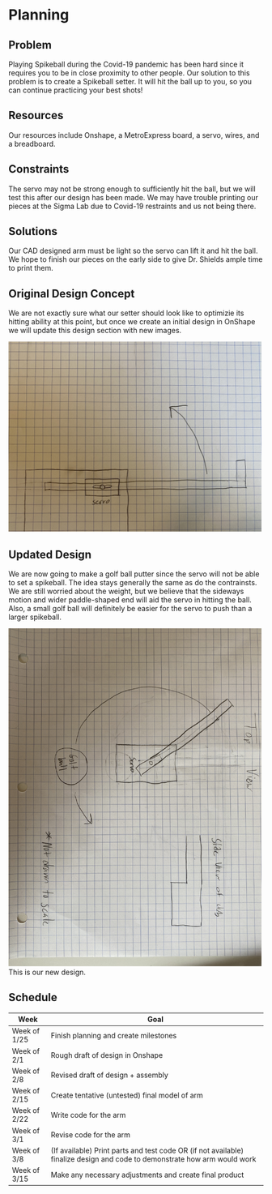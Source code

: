# Planning

## Problem
Playing Spikeball during the Covid-19 pandemic has been hard since it requires you to be in close proximity to other people. Our solution to this problem is to create a Spikeball setter. It will hit the ball up to you, so you can continue practicing your best shots!

## Resources
Our resources include Onshape, a MetroExpress board, a servo, wires, and a breadboard.

## Constraints
The servo may not be strong enough to sufficiently hit the ball, but we will test this after our design has been made. We may have trouble printing our pieces at the Sigma Lab due to Covid-19 restraints and us not being there.

## Solutions
Our CAD designed arm must be light so the servo can lift it and hit the ball. We hope to finish our pieces on the early side to give Dr. Shields ample time to print them.

## Original Design Concept
We are not exactly sure what our setter should look like to optimizie its hitting ability at this point, but once we create an initial design in OnShape we will update this design section with new images.

<img src="SpikeballSetterPlan.JPG" width="500">

## Updated Design
We are now going to make a golf ball putter since the servo will not be able to set a spikeball. The idea stays generally the same as do the contrainsts. We are still worried about the weight, but we believe that the sideways motion and wider paddle-shaped end will aid the servo in hitting the ball. Also, a small golf ball will definitely be easier for the servo to push than a larger spikeball.

<img src="GolfBallPutter.JPG" width="500">
This is our new design.

## Schedule

| Week | Goal |
| ---- | ---- |
| Week of 1/25 | Finish planning and create milestones |
| Week of 2/1 | Rough draft of design in Onshape |
| Week of 2/8 | Revised draft of design + assembly |
| Week of 2/15 | Create tentative (untested) final model of arm |
| Week of 2/22 | Write code for the arm |
| Week of 3/1 | Revise code for the arm |
| Week of 3/8 | (If available) Print parts and test code OR (if not available) finalize design and code to demonstrate how arm would work |
| Week of 3/15 | Make any necessary adjustments and create final product |
